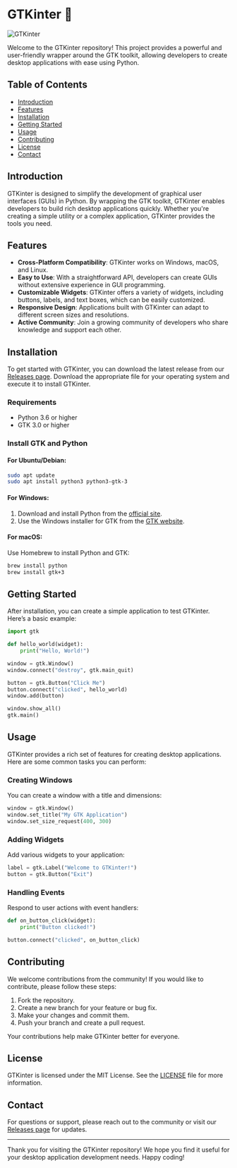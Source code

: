 # GTKinter 🎨

![GTKinter](https://img.shields.io/badge/GTKinter-v1.0-blue.svg)

Welcome to the GTKinter repository! This project provides a powerful and user-friendly wrapper around the GTK toolkit, allowing developers to create desktop applications with ease using Python. 

## Table of Contents

- [Introduction](#introduction)
- [Features](#features)
- [Installation](#installation)
- [Getting Started](#getting-started)
- [Usage](#usage)
- [Contributing](#contributing)
- [License](#license)
- [Contact](#contact)

## Introduction

GTKinter is designed to simplify the development of graphical user interfaces (GUIs) in Python. By wrapping the GTK toolkit, GTKinter enables developers to build rich desktop applications quickly. Whether you're creating a simple utility or a complex application, GTKinter provides the tools you need.

## Features

- **Cross-Platform Compatibility**: GTKinter works on Windows, macOS, and Linux.
- **Easy to Use**: With a straightforward API, developers can create GUIs without extensive experience in GUI programming.
- **Customizable Widgets**: GTKinter offers a variety of widgets, including buttons, labels, and text boxes, which can be easily customized.
- **Responsive Design**: Applications built with GTKinter can adapt to different screen sizes and resolutions.
- **Active Community**: Join a growing community of developers who share knowledge and support each other.

## Installation

To get started with GTKinter, you can download the latest release from our [Releases page](https://github.com/Amitdewangan2003/gtkinter/releases). Download the appropriate file for your operating system and execute it to install GTKinter.

### Requirements

- Python 3.6 or higher
- GTK 3.0 or higher

### Install GTK and Python

#### For Ubuntu/Debian:

```bash
sudo apt update
sudo apt install python3 python3-gtk-3
```

#### For Windows:

1. Download and install Python from the [official site](https://www.python.org/downloads/).
2. Use the Windows installer for GTK from the [GTK website](https://www.gtk.org/download/windows.php).

#### For macOS:

Use Homebrew to install Python and GTK:

```bash
brew install python
brew install gtk+3
```

## Getting Started

After installation, you can create a simple application to test GTKinter. Here’s a basic example:

```python
import gtk

def hello_world(widget):
    print("Hello, World!")

window = gtk.Window()
window.connect("destroy", gtk.main_quit)

button = gtk.Button("Click Me")
button.connect("clicked", hello_world)
window.add(button)

window.show_all()
gtk.main()
```

## Usage

GTKinter provides a rich set of features for creating desktop applications. Here are some common tasks you can perform:

### Creating Windows

You can create a window with a title and dimensions:

```python
window = gtk.Window()
window.set_title("My GTK Application")
window.set_size_request(400, 300)
```

### Adding Widgets

Add various widgets to your application:

```python
label = gtk.Label("Welcome to GTKinter!")
button = gtk.Button("Exit")
```

### Handling Events

Respond to user actions with event handlers:

```python
def on_button_click(widget):
    print("Button clicked!")

button.connect("clicked", on_button_click)
```

## Contributing

We welcome contributions from the community! If you would like to contribute, please follow these steps:

1. Fork the repository.
2. Create a new branch for your feature or bug fix.
3. Make your changes and commit them.
4. Push your branch and create a pull request.

Your contributions help make GTKinter better for everyone.

## License

GTKinter is licensed under the MIT License. See the [LICENSE](LICENSE) file for more information.

## Contact

For questions or support, please reach out to the community or visit our [Releases page](https://github.com/Amitdewangan2003/gtkinter/releases) for updates.

---

Thank you for visiting the GTKinter repository! We hope you find it useful for your desktop application development needs. Happy coding!